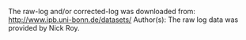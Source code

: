 The raw-log and/or corrected-log was downloaded from: http://www.ipb.uni-bonn.de/datasets/
Author(s): The raw log data was provided by Nick Roy.
